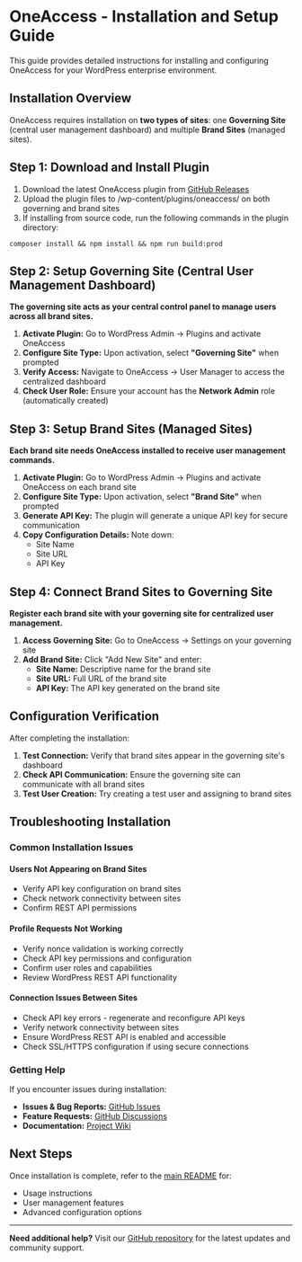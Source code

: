 # OneAccess - Installation and Setup Guide

This guide provides detailed instructions for installing and configuring OneAccess for your WordPress enterprise environment.

## Installation Overview

OneAccess requires installation on **two types of sites**: one **Governing Site** (central user management dashboard) and multiple **Brand Sites** (managed sites).

## Step 1: Download and Install Plugin

1. Download the latest OneAccess plugin from [GitHub Releases](https://github.com/rtCamp/OneAccess/releases)  
2. Upload the plugin files to /wp-content/plugins/oneaccess/ on both governing and brand sites  
3. If installing from source code, run the following commands in the plugin directory:

```shell
composer install && npm install && npm run build:prod
```

## Step 2: Setup Governing Site (Central User Management Dashboard)

**The governing site acts as your central control panel to manage users across all brand sites.**

1. **Activate Plugin:** Go to WordPress Admin → Plugins and activate OneAccess  
2. **Configure Site Type:** Upon activation, select **"Governing Site"** when prompted  
3. **Verify Access:** Navigate to OneAccess → User Manager to access the centralized dashboard  
4. **Check User Role:** Ensure your account has the **Network Admin** role (automatically created)

## Step 3: Setup Brand Sites (Managed Sites)

**Each brand site needs OneAccess installed to receive user management commands.**

1. **Activate Plugin:** Go to WordPress Admin → Plugins and activate OneAccess on each brand site  
2. **Configure Site Type:** Upon activation, select **"Brand Site"** when prompted  
3. **Generate API Key:** The plugin will generate a unique API key for secure communication  
4. **Copy Configuration Details:** Note down:  
   - Site Name  
   - Site URL  
   - API Key

## Step 4: Connect Brand Sites to Governing Site

**Register each brand site with your governing site for centralized user management.**

1. **Access Governing Site:** Go to OneAccess → Settings on your governing site  
2. **Add Brand Site:** Click "Add New Site" and enter:  
   - **Site Name:** Descriptive name for the brand site  
   - **Site URL:** Full URL of the brand site  
   - **API Key:** The API key generated on the brand site

## Configuration Verification

After completing the installation:

1. **Test Connection:** Verify that brand sites appear in the governing site's dashboard  
2. **Check API Communication:** Ensure the governing site can communicate with all brand sites  
3. **Test User Creation:** Try creating a test user and assigning to brand sites

## Troubleshooting Installation

### Common Installation Issues

#### Users Not Appearing on Brand Sites

- Verify API key configuration on brand sites  
- Check network connectivity between sites  
- Confirm REST API permissions

#### Profile Requests Not Working

- Verify nonce validation is working correctly  
- Check API key permissions and configuration  
- Confirm user roles and capabilities  
- Review WordPress REST API functionality

#### Connection Issues Between Sites

- Check API key errors \- regenerate and reconfigure API keys  
- Verify network connectivity between sites  
- Ensure WordPress REST API is enabled and accessible  
- Check SSL/HTTPS configuration if using secure connections

### Getting Help

If you encounter issues during installation:

- **Issues & Bug Reports:** [GitHub Issues](https://github.com/rtCamp/OneAccess/issues)  
- **Feature Requests:** [GitHub Discussions](https://github.com/rtCamp/OneAccess/discussions)  
- **Documentation:** [Project Wiki](https://github.com/rtCamp/OneAccess/wiki)

## Next Steps

Once installation is complete, refer to the [main README](../README.md) for:

- Usage instructions  
- User management features  
- Advanced configuration options

---

**Need additional help?** Visit our [GitHub repository](https://github.com/rtCamp/OneAccess) for the latest updates and community support.  
